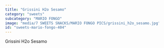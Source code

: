 ```yaml
---
title: "Grissini H2o Sesamo"
category: "sweets"
subcategory: "MARIO FONGO"
image: "media/7 SWEETS SNACKS/MARIO FONGO PICS/grissini_h2o_sesamo.jpg"
id: "sweets-mario-fongo-404"
---
```


Grissini H2o Sesamo
